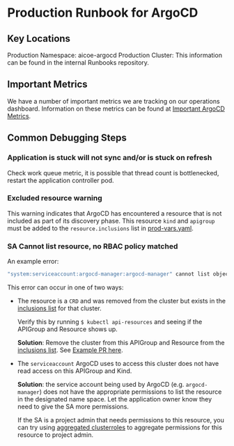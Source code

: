# Production Runbook for ArgoCD

## Key Locations

Production Namespace: aicoe-argocd
Production Cluster: This information can be found in the internal Runbooks repository.

## Important Metrics

We have a number of important metrics we are tracking on our operations dashboard.
Information on these metrics can be found at [Important ArgoCD Metrics](docs/argocd_metrics.md).

## Common Debugging Steps

### Application is stuck will not sync and/or is stuck on refresh

Check work queue metric, it is possible that thread count is bottlenecked,
restart the application controller pod.

### Excluded resource warning

This warning indicates that ArgoCD has encountered a resource that is not included as
part of its discovery phase. This resource `kind` and `apigroup` must be added to
the `resource.inclusions` list in [prod-vars.yaml](https://github.com/AICoE/aicoe-cd/blob/main/vars/prod-vars.yaml).

### SA Cannot list resource, no RBAC policy matched

An example error:

```bash
"system:serviceaccount:argocd-manager:argocd-manager" cannot list objectbucketclaims.objectbucket.io in the namespace "example-ns": no RBAC policy matched
```

This error can occur in one of two ways:

- The resource is a `CRD` and was removed from the cluster but exists in the [inclusions list](manifests/overlays/prod/configs/argo_cm/resource.inclusions)
for that cluster.

    Verify this by running `$ kubectl api-resources` and seeing if the APIGroup and Resource shows up.

    **Solution**:
    Remove the cluster from this APIGroup and Resource from the [inclusions list](manifests/overlays/prod/configs/argo_cm/resource.inclusions).
    See [Example PR here](https://github.com/AICoE/aicoe-cd/pull/173#event-3979099664).


- The `serviceaccount` ArgoCD uses to access this cluster does not have read access on this APIGroup and Kind.

    **Solution**:
    the service account being used by ArgoCD (e.g. `argocd-manager`) does not have the appropriate permissions
    to list the resource in the designated name space. Let the application owner know they need to give the SA more permissions.

    If the SA is a project admin that needs permissions to this resource, you can try using [aggregated clusterroles](https://kubernetes.io/docs/reference/access-authn-authz/rbac/#aggregated-clusterroles)
    to aggregate permissions for this resource to project admin.
